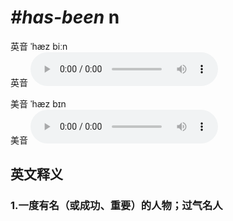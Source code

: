 # ***\#has-been*** n
英音 ˈhæz biːn  
英音
<audio src="./media/has-been1_AAC.aac" controls="controls"></audio>

美音 ˈhæz bɪn  
美音
<audio src="./media/has-been2_AAC.aac" controls="controls"></audio>



  

英文释义
---
### 1.**一度有名（或成功、重要）的人物；过气名人**  



